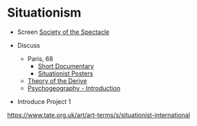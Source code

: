 # Situationism

+ Screen [Society of the Spectacle](https://www.youtube.com/watch?v=r2YeJpkrTOQ)

+ Discuss
  + Paris, 68
    + [Short Documentary](https://www.youtube.com/watch?v=BjyKJQ-oD5I)
    + [Situationist Posters](https://libcom.org/gallery/paris-68-posters)
  + [Theory of the Derive]()
  + [Psychogeography - Introduction]()
+ Introduce Project 1

https://www.tate.org.uk/art/art-terms/s/situationist-international
